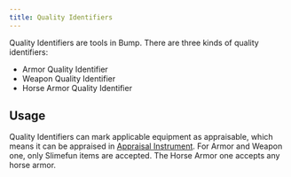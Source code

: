 ```yaml
---
title: Quality Identifiers
---
```


Quality Identifiers are tools in Bump. There are three kinds of quality identifiers:

- Armor Quality Identifier
- Weapon Quality Identifier
- Horse Armor Quality Identifier

## Usage

Quality Identifiers can mark applicable equipment as appraisable, which means it can be appraised in [Appraisal Instrument](../items/appraisal-instrument).
For Armor and Weapon one, only Slimefun items are accepted. The Horse Armor one accepts any horse armor.
